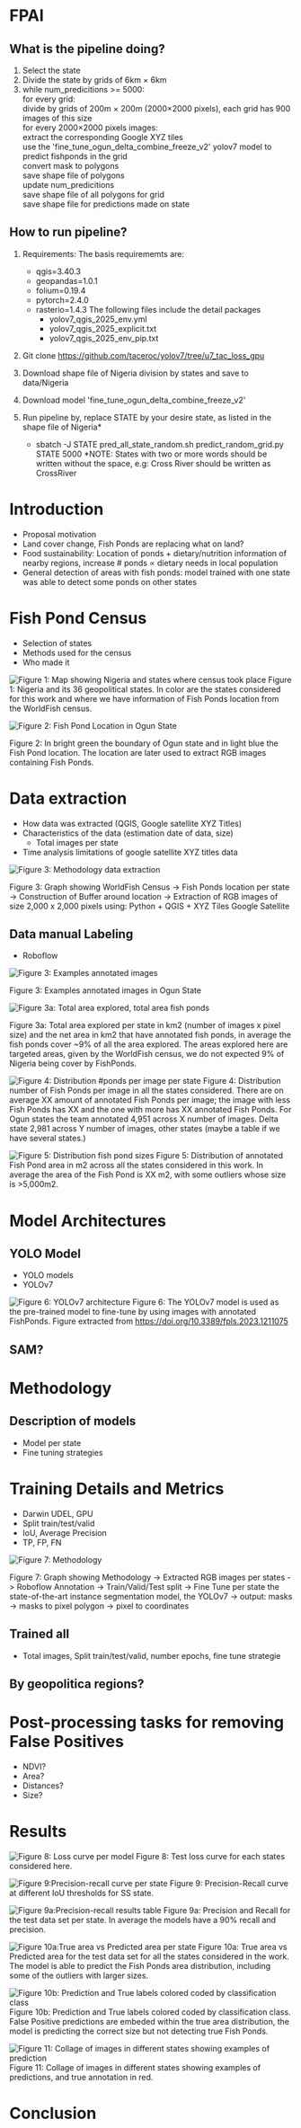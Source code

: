 # FPAI

## What is the pipeline doing?
1. Select the state
2. Divide the state by grids of 6km $\times$ 6km
3. while num_predicitions >= 5000:\
     for every grid:\
        divide by grids of 200m $\times$ 200m (2000$\times$2000 pixels), each grid has 900 images of this size\
        for every 2000$\times$2000 pixels images:\
           extract the corresponding Google XYZ tiles\
           use the 'fine_tune_ogun_delta_combine_freeze_v2' yolov7 model to predict fishponds in the grid\
           convert mask to polygons\
           save shape file of polygons\
           update num_predicitions\
     save shape file of all polygons for grid\
   save shape file for predictions made on state


## How to run pipeline?
1. Requirements:
   The basis requirememts are:
   *  qgis=3.40.3
   *  geopandas=1.0.1
   *  folium=0.19.4
   *  pytorch=2.4.0
   *  rasterio=1.4.3
   The following files include the detail packages
        *  yolov7_qgis_2025_env.yml
        *  yolov7_qgis_2025_explicit.txt
        *  yolov7_qgis_2025_env_pip.txt
    
  2. Git clone https://github.com/taceroc/yolov7/tree/u7_tac_loss_gpu
  3. Download shape file of Nigeria division by states and save to data/Nigeria
  4. Download model 'fine_tune_ogun_delta_combine_freeze_v2'
  5. Run pipeline by, replace STATE by your desire state, as listed in the shape file of Nigeria*
     * sbatch -J STATE pred_all_state_random.sh predict_random_grid.py STATE 5000
     *NOTE: States with two or more words should be written without the space, e.g: Cross River should be written as CrossRiver 

# Introduction 

  - Proposal motivation
  - Land cover change, Fish Ponds are replacing what on land?
  - Food sustainability: Location of ponds + dietary/nutrition information of nearby regions, increase # ponds $\propto$ dietary needs in local population
  - General detection of areas with fish ponds: model trained with one state was able to detect some ponds on other states

# Fish Pond Census
  - Selection of states
  - Methods used for the census
  - Who made it
    
  ![Figure 1: Map showing Nigeria and states where census took place](images/map_big.png)
  Figure 1: Nigeria and its 36 geopolitical states. In color are the states considered for this work and where we have information of Fish Ponds location from the WorldFish census.

  ![Figure 2: Fish Pond Location in Ogun State ](images/ogun.png)
  
  Figure 2: In bright green the boundary of Ogun state and in light blue the Fish Pond location. The location are later used to extract RGB images containing Fish Ponds.

# Data extraction
  - How data was extracted (QGIS, Google satellite XYZ Titles)
  - Characteristics of the data (estimation date of data, size)
    - Total images per state
  - Time analysis limitations of google satellite XYZ titles data

 ![Figure 3: Methodology data extraction](images/methodology.png)

  Figure 3: Graph showing WorldFish Census -> Fish Ponds location per state -> Construction of Buffer around location -> Extraction of RGB images of size 2,000 x 2,000 pixels using: Python + QGIS + XYZ Tiles Google Satellite

## Data manual Labeling
  - Roboflow
    
![Figure 3: Examples annotated images](images/roboflow_annotations.png)

Figure 3: Examples annotated images in Ogun State

![Figure 3a: Total area explored, total area fish ponds](images/total_area_fp.png)

Figure 3a: Total area explored per state in km2 (number of images x pixel size) and the net area in km2 that have annotated fish ponds, in average the fish ponds cover ~9% of all the area explored. The areas explored here are targeted areas, given by the WorldFish census, we do not expected 9% of Nigeria being cover by FishPonds.

![Figure 4: Distribution #ponds per image per state](images/dist_ponds_state.png)
Figure 4: Distribution number of Fish Ponds per image in all the states considered. There are on average XX amount of annotated Fish Ponds per image; the image with less Fish Ponds has XX and the one with more has XX annotated Fish Ponds. For Ogun states the team annotated 4,951 across X number of images. Delta state 2,981 across Y number of images, other states (maybe a table if we have several states.)

![Figure 5: Distribution fish pond sizes](images/dist_ponds_size.png)
Figure 5: Distribution of annotated Fish Pond area in m2 across all the states considered in this work. In average the area of the Fish Pond is XX m2, with some outliers whose size is >5,000m2.


# Model Architectures 
## YOLO Model
  - YOLO models
  - YOLOv7
    

   ![Figure 6: YOLOv7 architecture](images/yolov7_arch.jpg)
  Figure 6: The YOLOv7 model is used as the pre-trained model to fine-tune by using images with annotated FishPonds. Figure extracted from https://doi.org/10.3389/fpls.2023.1211075 

  
## SAM?

# Methodology
## Description of models
  - Model per state
  - Fine tuning strategies

# Training Details and Metrics
  - Darwin UDEL, GPU
  - Split train/test/valid
  - IoU, Average Precision
  - TP, FP, FN

    
 ![Figure 7: Methodology ](images/methodology.png)
  
  Figure 7: Graph showing Methodology -> Extracted RGB images per states -> Roboflow Annotation -> Train/Valid/Test split -> Fine Tune per state the state-of-the-art instance segmentation model, the YOLOv7 -> output: masks -> masks to pixel polygon -> pixel to coordinates

## Trained all
  - Total images, Split train/test/valid, number epochs, fine tune strategie
## By geopolitica regions?

# Post-processing tasks for removing False Positives
  - NDVI?
  - Area?
  - Distances?
  - Size?

# Results

![Figure 8: Loss curve per model](images/loss_curve.png)
Figure 8: Test loss curve for each states considered here. 

![Figure 9:Precision-recall curve per state](images/precision-recall.png)
Figure 9: Precision-Recall curve at different IoU thresholds for SS state. 

![Figure 9a:Precision-recall results table](images/precision-recall.png)
Figure 9a: Precision and Recall for the test data set per state. In average the models have a 90% recall and precision.


![Figure 10a:True area vs Predicted area per state](images/true_predicted_area.png)
Figure 10a: True area vs Predicted area for the test data set for all the states considered in the work. The model is able to predict the Fish Ponds area distribution, including some of the outliers with larger sizes. 


![Figure 10b: Prediction and True labels colored coded by classification class](images/area_dist_ogun_pred.png)
Figure 10b: Prediction and True labels colored coded by classification class. False Positive predictions are embeded within the true area distribution, the model is predicting the correct size but not detecting true Fish Ponds.


![Figure 11: Collage of images in different states showing examples of prediction ](images/ogun_examples(1)(1).png)
Figure 11: Collage of images in different states showing examples of predictions, and true annotation in red.


# Conclusion






  



